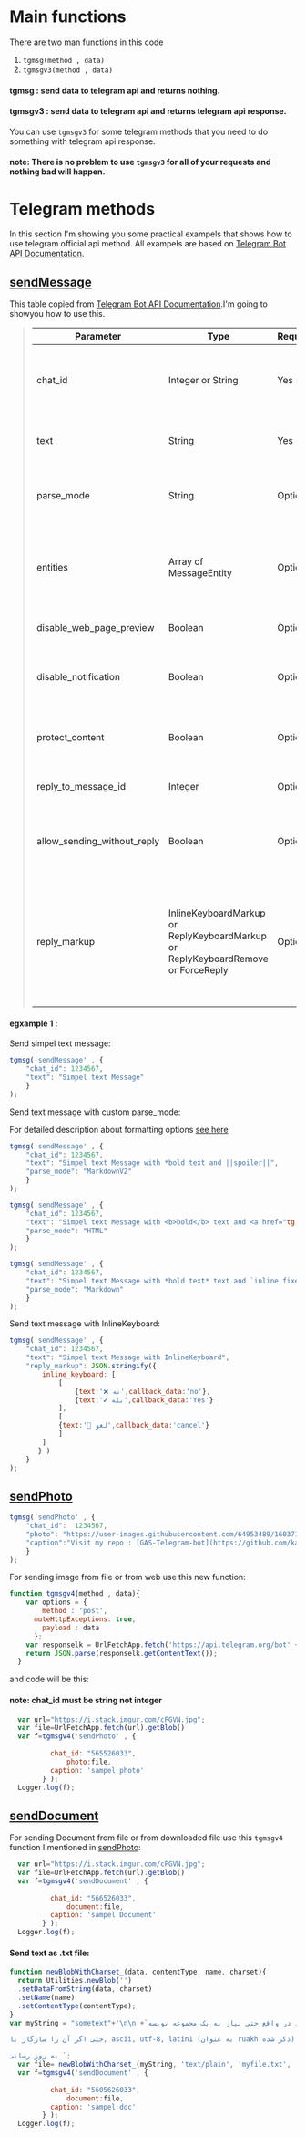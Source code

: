# Main functions

There are two man functions in this code
1. ``` tgmsg(method , data) ```
2. ``` tgmsgv3(method , data) ```

#### tgmsg : send data to telegram api and returns nothing.
#### tgmsgv3 : send data to telegram api and returns telegram api response.

You can use `tgmsgv3` for some telegram methods that you need to do something with telegram api response.
#### note: There is no problem to use `tgmsgv3` for all of your requests and nothing bad will happen.


# Telegram methods

In this section I'm showing you some practical exampels that shows how to use telegram official api method.
All exampels are based on [Telegram Bot API Documentation](https://core.telegram.org/bots/api).

## [sendMessage](https://core.telegram.org/bots/api#sendmessage)

This table copied from [Telegram Bot API Documentation](https://core.telegram.org/bots/api).I'm going to showyou how to use this.

>| Parameter                   | Type                                                                             | Required | Description                                                                                                                                                                    |
>|-----------------------------|----------------------------------------------------------------------------------|----------|--------------------------------------------------------------------------------------------------------------------------------------------------------------------------------|
>| chat_id                     | Integer or String                                                                | Yes      | Unique identifier for the target chat or username of the target channel (in the format @channelusername)                                                                       |
>| text                        | String                                                                           | Yes      | Text of the message to be sent, 1-4096 characters after entities parsing                                                                                                       |
>| parse_mode                  | String                                                                           | Optional | Mode for parsing entities in the message text. See formatting options for more details.                                                                                        |
>| entities                    | Array of MessageEntity                                                           | Optional | A JSON-serialized list of special entities that appear in message text, which can be specified instead of parse_mode                                                           |
>| disable_web_page_preview    | Boolean                                                                          | Optional | Disables link previews for links in this message                                                                                                                               |
>| disable_notification        | Boolean                                                                          | Optional | Sends the message silently. Users will receive a notification with no sound.                                                                                                   |
>| protect_content             | Boolean                                                                          | Optional | Protects the contents of the sent message from forwarding and saving                                                                                                           |
>| reply_to_message_id         | Integer                                                                          | Optional | If the message is a reply, ID of the original message                                                                                                                          |
>| allow_sending_without_reply | Boolean                                                                          | Optional | Pass True, if the message should be sent even if the specified replied-to message is not found                                                                                 |
>| reply_markup                | InlineKeyboardMarkup or ReplyKeyboardMarkup or ReplyKeyboardRemove or ForceReply | Optional | Additional interface options. A JSON-serialized object for an inline keyboard, custom reply keyboard, instructions to remove reply keyboard or to force a reply from the user. |

#### egxample 1 :

Send simpel text message:

```javascript
tgmsg('sendMessage' , {
    "chat_id": 1234567,
    "text": "Simpel text Message"
    }
);
```

Send text message with custom parse_mode:

For detailed description about formatting options [see here](https://core.telegram.org/bots/api#formatting-options)

```javascript
tgmsg('sendMessage' , {
    "chat_id": 1234567,
    "text": "Simpel text Message with *bold text and ||spoiler||",
    "parse_mode": "MarkdownV2"
    }
);
```


```javascript
tgmsg('sendMessage' , {
    "chat_id": 1234567,
    "text": "Simpel text Message with <b>bold</b> text and <a href="tg://user?id=123456789">inline mention of a user</a>",
    "parse_mode": "HTML"
    }
);
```


```javascript
tgmsg('sendMessage' , {
    "chat_id": 1234567,
    "text": "Simpel text Message with *bold text* text and `inline fixed-width code`",
    "parse_mode": "Markdown"
    }
);
```

Send text message with InlineKeyboard:

```javascript
tgmsg('sendMessage' , {
    "chat_id": 1234567,
    "text": "Simpel text Message with InlineKeyboard",
    "reply_markup": JSON.stringify({
        inline_keyboard: [
            [
                {text:'❌ نه',callback_data:'no'},
                {text:'✔️ بله',callback_data:'Yes'}
            ],
            [
            {text:'🔨 لغو',callback_data:'cancel'}
            ]
        ]
       } )
    }
);
```

## [sendPhoto](https://core.telegram.org/bots/api#sendphoto)

```javascript		
tgmsg('sendPhoto' , {
	"chat_id":  1234567,
	"photo": "https://user-images.githubusercontent.com/64953489/160371562-a34789d1-ca1b-4fe2-911b-1f397a5964ca.png",
	"caption":"Visit my repo : [GAS-Telegram-bot](https://github.com/karim23657/GAS-Telegram-bot/tree/main)",
	}
);
```

For sending image from file or from web use this new function:

```javascript           
function tgmsgv4(method , data){
    var options = {
	    method : 'post',
      muteHttpExceptions: true,
	    payload : data
	  };
    var responselk = UrlFetchApp.fetch('https://api.telegram.org/bot' + token + '/' + method, options);
    return JSON.parse(responselk.getContentText());
  }
```

and code will be this:
#### note: chat_id must be string not integer
```javascript           
  var url="https://i.stack.imgur.com/cFGVN.jpg";
  var file=UrlFetchApp.fetch(url).getBlob()
  var f=tgmsgv4('sendPhoto' , {
	      
	      chat_id: "565526033",
              photo:file,
	      caption: 'sampel photo'
	    } );
  Logger.log(f);
```

## [sendDocument](https://core.telegram.org/bots/api#senddocument)

For sending Document from file or from downloaded file use this `tgmsgv4` function I mentioned in [sendPhoto](#sendphoto):

```javascript      
  var url="https://i.stack.imgur.com/cFGVN.jpg";
  var file=UrlFetchApp.fetch(url).getBlob()
  var f=tgmsgv4('sendDocument' , {
	      
	      chat_id: "566526033",
              document:file,
	      caption: 'sampel Document'
	    } );
  Logger.log(f);
  ```


#### Send text as .txt file:

```javascript   
function newBlobWithCharset_(data, contentType, name, charset){
  return Utilities.newBlob('')
  .setDataFromString(data, charset)
  .setName(name)
  .setContentType(contentType);
}
var myString = "sometext"+'\n\n'+`شما نمی خواهد در واقع حتی نیاز به یک مجموعه نویسه. 'text/plain' ممکن است نادرست هر چند به دلیل آن را نیز نه واقعا متن.

حتی اگر آن را سازگار با, ascii, utf-8, latin1 (به عنوان ruakh ذکر شده) شما فقط باید درمان آن را به عنوان یک فایل باینری.

به روز رسانی `;
  var file= newBlobWithCharset_(myString, 'text/plain', 'myfile.txt', 'UTF-8');
  var f=tgmsgv4('sendDocument' , {
	      
	      chat_id: "5605626033",
              document:file,
	      caption: 'sampel doc'
	    } );
  Logger.log(f);
  
  ```
